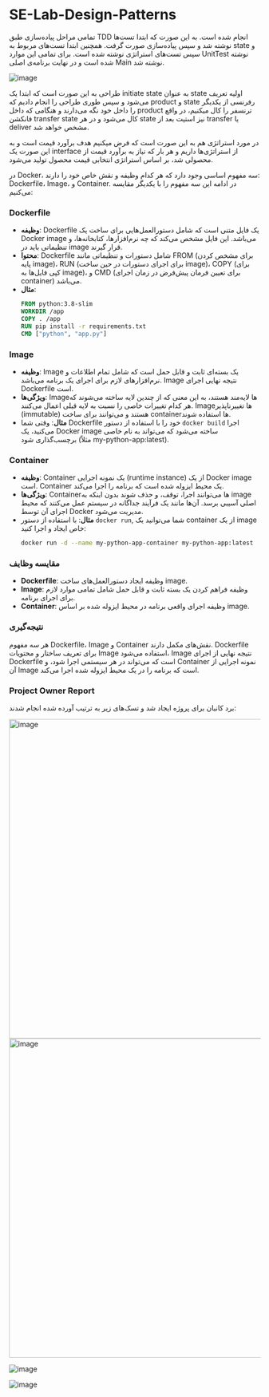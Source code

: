 # SE-Lab-Design-Patterns
تمامی مراحل پیاده‌سازی طبق TDD انجام شده است. به این صورت که ابتدا تست‌ها نوشته شد و سپس پیاده‌سازی صورت گرفت. همچنین ابتدا تست‌های مربوط به state و سپس تست‌های استراتژی نوشته شده است. برای تمامی این موارد UnitTest نوشته شده است و در نهایت برنامه‌ی اصلی Main نوشته شد.

![image](https://github.com/ali-moroukian/SE-Lab-Design-Patterns/assets/45800398/1903d554-9256-4b24-ae1a-8e332586d4be)



طراحی به این صورت است که ابتدا یک initiate state به عنوان state اولیه تعریف می‌شود و سپس طوری طراحی را انجام دادیم که product و state رفرنسی از یکدیگر را داخل خود نگه می‌دارند و هنگامی که داخل product ترنسفر را کال میکنیم، در واقع فانکشن transfer state کال می‌شود و در هر state نیز استیت بعد از transfer یا deliver مشخص خواهد شد.

در مورد استراتژی هم به این صورت است که فرض میکنیم هدف برآورد قیمت است و به این صورت یک interface از استراتژی‌ها داریم و هر بار که نیاز به برآورد قیمت از محصولی شد، بر اساس استراتژی انتخابی قیمت محصول تولید می‌شود.


در Docker، سه مفهوم اساسی وجود دارد که هر کدام وظیفه و نقش خاص خود را دارند: Dockerfile، Image، و Container. در ادامه این سه مفهوم را با یکدیگر مقایسه می‌کنیم:

### Dockerfile
- **وظیفه**: Dockerfile یک فایل متنی است که شامل دستورالعمل‌هایی برای ساخت یک Docker image می‌باشد. این فایل مشخص می‌کند که چه نرم‌افزارها، کتابخانه‌ها، و تنظیماتی باید در image قرار گیرند.
- **محتوا**: Dockerfile شامل دستورات و تنظیماتی مانند FROM (برای مشخص کردن پایه image)، RUN (برای اجرای دستورات در حین ساخت image)، COPY (برای کپی فایل‌ها به image)، و CMD (برای تعیین فرمان پیش‌فرض در زمان اجرای container) می‌باشد.
- **مثال**:
  ```dockerfile
  FROM python:3.8-slim
  WORKDIR /app
  COPY . /app
  RUN pip install -r requirements.txt
  CMD ["python", "app.py"]
  ```

### Image
- **وظیفه**: Image یک بسته‌ای ثابت و قابل حمل است که شامل تمام اطلاعات و نرم‌افزارهای لازم برای اجرای یک برنامه می‌باشد. Image نتیجه نهایی اجرای Dockerfile است.
- **ویژگی‌ها**: Image‌ها لایه‌مند هستند، به این معنی که از چندین لایه ساخته می‌شوند که هر کدام تغییرات خاصی را نسبت به لایه قبلی اعمال می‌کنند. Image‌ها تغییرناپذیر (immutable) هستند و می‌توانند برای ساخت container‌ها استفاده شوند.
- **مثال**: وقتی شما Dockerfile خود را با استفاده از دستور `docker build` اجرا می‌کنید، یک Docker image ساخته می‌شود که می‌تواند به نام خاصی برچسب‌گذاری شود (مثلاً my-python-app:latest).

### Container
- **وظیفه**: Container یک نمونه اجرایی (runtime instance) از یک Docker image است. Container یک محیط ایزوله شده است که برنامه را اجرا می‌کند.
- **ویژگی‌ها**: Container‌ها می‌توانند اجرا، توقف، و حذف شوند بدون اینکه به image اصلی آسیبی برسد. آن‌ها مانند یک فرآیند جداگانه در سیستم عمل می‌کنند که محیط اجرای آن توسط Docker مدیریت می‌شود.
- **مثال**: با استفاده از دستور `docker run`, شما می‌توانید یک container از یک image خاص ایجاد و اجرا کنید:
  ```sh
  docker run -d --name my-python-app-container my-python-app:latest
  ```

### مقایسه وظایف
- **Dockerfile**: وظیفه ایجاد دستورالعمل‌های ساخت image.
- **Image**: وظیفه فراهم کردن یک بسته ثابت و قابل حمل شامل تمامی موارد لازم برای اجرای برنامه.
- **Container**: وظیفه اجرای واقعی برنامه در محیط ایزوله شده بر اساس image.

### نتیجه‌گیری
هر سه مفهوم Dockerfile، Image و Container نقش‌های مکمل دارند. Dockerfile برای تعریف ساختار و محتویات Image استفاده می‌شود، Image نتیجه نهایی از اجرای Dockerfile است که می‌تواند در هر سیستمی اجرا شود، و Container نمونه اجرایی از آن Image است که برنامه را در یک محیط ایزوله شده اجرا می‌کند.



### Project Owner Report
برد کانبان برای پروژه ایجاد شد و تسک‌های زیر به ترتیب آورده شده انجام شدند:


<img width="640" alt="image" src="https://github.com/ali-moroukian/SE-Lab-Design-Patterns/assets/45800398/31b45e7a-b2c3-41da-a07d-d2c045b30c4c">

<img width="640" alt="image" src="https://github.com/ali-moroukian/SE-Lab-Design-Patterns/assets/45800398/2c6b0d12-960a-4805-a7d7-d492ae170a91">

![image](https://github.com/ali-moroukian/SE-Lab-Design-Patterns/assets/45800398/5fad6323-e214-48bc-9399-dc401791f8b0)

![image](https://github.com/ali-moroukian/SE-Lab-Design-Patterns/assets/45800398/41040580-cb06-4e24-bb1c-b46b48e85ac2)
